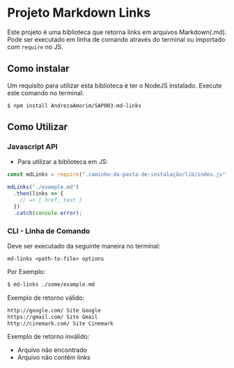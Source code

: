# Projeto Markdown Links

Este projeto é uma biblioteca que retorna links em arquivos Markdown(.md). Pode ser executado em linha de comando através do terminal ou importado com `require` no JS.

## Como instalar

Um requisito para utilizar esta biblioteca é ter o NodeJS instalado.
Execute este comando no terminal:

`$ npm install AndrezaAmorim/SAP003-md-links`

## Como Utilizar

### Javascript API

* Para utilizar a biblioteca em JS:

```js
const mdLinks = require(".caminho-da-pasta-de-instalação/lib/index.js");

mdLinks("./example.md")
  .then(links => {
    // => { href, text }
  })
  .catch(console.error);
```

### CLI - Linha de Comando

Deve ser executado da seguinte maneira no terminal:

`md-links <path-to-file> options`

Por Exemplo: 
```sh
$ md-links ./some/example.md
```

Exemplo de retorno válido:

```sh
http://google.com/ Site Google
https://gmail.com/ Site Gmail
http://cinemark.com/ Site Cinemark
```
Exemplo de retorno inválido:

* Arquivo não encontrado
* Arquivo não contêm links
